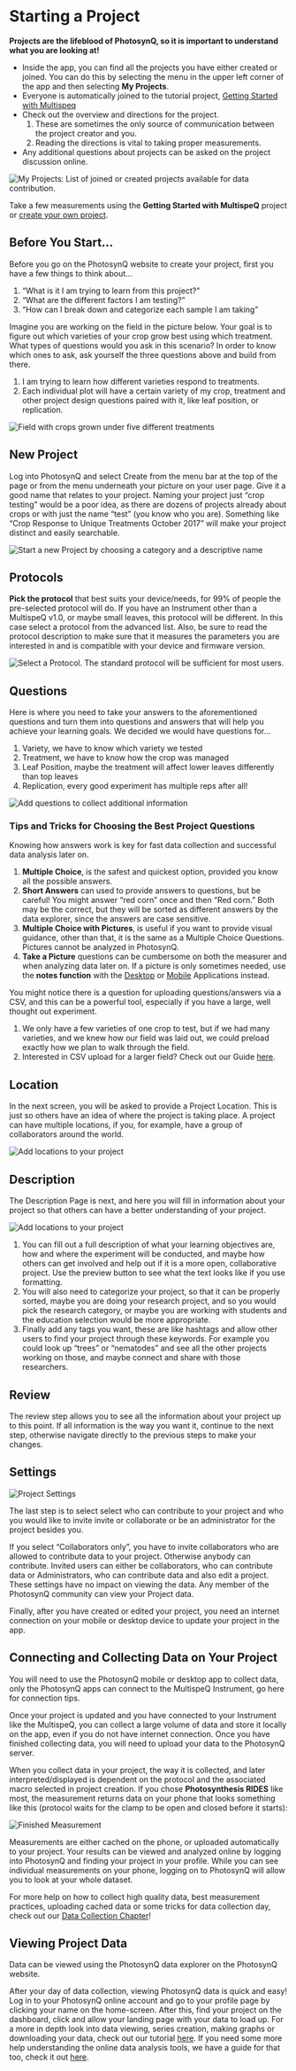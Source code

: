 # Starting a Project

**Projects are the lifeblood of PhotosynQ, so it is important to understand what you are looking at!**

- Inside the app, you can find all the projects you have either created or joined. You can do this by selecting the menu in the upper left corner of the app and then selecting **My Projects**.
- Everyone is automatically joined to the tutorial project, [Getting Started with Multispeq](https://photosynq.org/projects/first-steps-with-multispeq)
- Check out the overview and directions for the project.
  1. These are sometimes the only source of communication between the project creator and you.
  2. Reading the directions is vital to taking proper measurements.
- Any additional questions about projects can be asked on the project discussion online.

![My Projects: List of joined or created projects available for data contribution.](./images/first-steps-my-projects.jpg)

Take a few measurements using the **Getting Started with MultispeQ** project or [create your own project](https://photosynq.org/projects/categories).

## Before You Start…

Before you go on the PhotosynQ website to create your project, first you have a few things to think about…

1. “What is it I am trying to learn from this project?”
2. “What are the different factors I am testing?”
3. “How can I break down and categorize each sample I am taking”

Imagine you are working on the field in the picture below. Your goal is to figure out which varieties of your crop grow best using which treatment. What types of questions would you ask in this scenario? In order to know which ones to ask, ask yourself the three questions above and build from there.

1. I am trying to learn how different varieties respond to treatments.
2. Each individual plot will have a certain variety of my crop, treatment and other project design questions paired with it, like leaf position, or replication.

![Field with crops grown under five different treatments](./images/projects-field-with-different-treatments.png)

## New Project

Log into PhotosynQ and select Create from the menu bar at the top of the page or from the menu underneath your picture on your user page. Give it a good name that relates to your project. Naming your project just “crop testing”  would be a poor idea, as there are dozens of projects already about crops or with just the name “test” (you know who you are). Something like “Crop Response to Unique Treatments October 2017” will make your project distinct and easily searchable.

![Start a new Project by choosing a category and a descriptive name](./images/projects-new-project.png)

## Protocols

**Pick the protocol** that best suits your device/needs, for 99% of people the pre-selected protocol will do. If you have an Instrument other than a MultispeQ v1.0, or maybe small leaves, this protocol will be different. In this case select a protocol from the advanced list. Also, be sure to read the protocol description to make sure that it measures the parameters you are interested in and is compatible with your device and firmware version.

![Select a Protocol. The standard protocol will be sufficient for most users.](./images/projects-select-protocol.png)

## Questions

Here is where you need to take your answers to the aforementioned questions and turn them into questions and answers that will help you achieve your learning goals. We decided we would have questions for…

1. Variety, we have to know which variety we tested
2. Treatment, we have to know how the crop was managed
3. Leaf Position, maybe the treatment will affect lower leaves differently than top leaves
4. Replication, every good experiment has multiple reps after all!

![Add questions to collect additional information](./images/projects-add-questions.png)

### Tips and Tricks for Choosing the Best Project Questions

Knowing how answers work is key for fast data collection and successful data analysis later on.

1. **Multiple Choice**, is the safest and quickest option, provided you know all the possible answers.
2. **Short Answers**  can used to provide answers to questions, but be careful! You might answer “red corn” once and then “Red corn.” Both may be the correct, but they will be sorted as different answers by the data explorer, since the answers are case sensitive.
3. **Multiple Choice with Pictures**, is useful if you want to provide visual guidance, other than that, it is the same as a Multiple Choice Questions. Pictures cannot be analyzed in PhotosynQ.
4. **Take a Picture** questions can be cumbersome on both the measurer and when analyzing data later on. If a picture is only sometimes needed, use the **notes function** with the [Desktop](../desktop-application/adding-notes-and-pictures.md) or [Mobile](../mobile-application/adding-notes-and-pictures.md) Applications instead.

You might notice there is a question for uploading questions/answers via a CSV, and this can be a powerful tool, especially if you have a large, well thought out experiment.

1. We only have a few varieties of one crop to test, but if we had many varieties, and we knew how our field was laid out, we could preload exactly how we plan to walk through the field.
2. Interested in CSV upload for a larger field? Check out our Guide [here](https://photosynqprod.s3.amazonaws.com/files/specialfeatures/uploading-project-questions-as-a-csv.pdf).

## Location

In the next screen, you will be asked to provide a Project Location. This is just so others have an idea of where the project is taking place. A project can have multiple locations, if you, for example, have a group of collaborators around the world.

![Add locations to your project](./images/projects-add-location.png)

## Description

The Description Page is next, and here you will fill in information about your project so that others can have a better understanding of your project.

![Add locations to your project](./images/projects-add-description.png)

1. You can fill out a full description of what your learning objectives are, how and where the experiment will be conducted, and maybe how others can get involved and help out if it is a more open, collaborative project. Use the preview button to see what the text looks like if you use formatting.
2. You will also need to categorize your project, so that it can be properly sorted, maybe you are doing your research project, and so you would pick the research category, or maybe you are working with students and the education selection would be more appropriate.
3. Finally add any tags you want, these are like hashtags and allow other users to find your project through these keywords. For example you could look up “trees” or “nematodes” and see all the other projects working on those, and maybe connect and share with those researchers.

## Review

The review step allows you to see all the information about your project up to this point. If all information is the way you want it, continue to the next step, otherwise navigate directly to the previous steps to make your changes.

## Settings

![Project Settings](./images/projects-settings.png)

The last step is to select select who can contribute to your project and who you would like to  invite invite or collaborate or be an administrator for the project besides you.

If you select “Collaborators only”, you have to invite collaborators who are allowed to contribute data to your project. Otherwise anybody can contribute. Invited users can either be collaborators, who can contribute data or Administrators, who can contribute data and also edit a project. These settings have no impact on viewing the data. Any member of the PhotosynQ community can view your Project data.

Finally, after you have created or edited your project, you need an internet connection on your mobile or desktop device to update your project in the app.

## Connecting and Collecting Data on Your Project

You will need to use the PhotosynQ mobile or desktop app to collect data, only the PhotosynQ apps can connect to the MultispeQ Instrument, go here for connection tips.

Once your project is updated and you have connected to your Instrument like the MultispeQ, you can collect a large volume of data and store it locally on the app, even if you do not have internet connection. Once you have finished collecting data, you will need to upload your data to the PhotosynQ server.

When you collect data in your project, the way it is collected, and later interpreted/displayed is dependent on the protocol and the associated macro selected in project creation. If you chose **Photosynthesis RIDES** like most, the measurement returns data on your phone that looks something like this (protocol waits for the clamp to be open and closed before it starts):

![Finished Measurement](./images/collecting-data-results.jpg)

Measurements are either cached on the phone, or uploaded automatically to your project. Your results can be viewed and analyzed online by logging into PhotosynQ and finding your project in your profile. While you can see individual measurements on your phone, logging on to PhotosynQ will allow you to look at your whole dataset.

For more help on how to collect high quality data, best measurement practices, uploading cached data or some tricks for data collection day, check out our [Data Collection Chapter](./collecting-data.md)!

## Viewing Project Data

Data can be viewed using the PhotosynQ data explorer on the PhotosynQ website.

After your day of data collection, viewing PhotosynQ data is quick and easy! Log in to your PhotosynQ online account and go to your profile page by clicking your name on the home-screen. After this, find your project on the dashboard, click and allow your landing page with your data to load up. For a more in depth look into data viewing, series creation, making graphs or downloading your data, check out our tutorial [here](./viewing-data.md). If you need some more help understanding the online data analysis tools, we have a guide for that too, check it out [here](./data-analysis.md).
